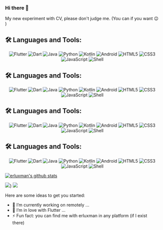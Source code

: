 ### Hi there 👋
My new experiment with CV, please don't judge me.  (You can if you want 😉 ) 

## 🛠️ Languages and Tools:

<p align="center">
  <img src="https://img.shields.io/badge/Flutter-02569B?style=for-the-badge&logo=flutter&logoColor=white" alt="Flutter">
  <img src="https://img.shields.io/badge/Dart-0175C2?style=for-the-badge&logo=dart&logoColor=white" alt="Dart">
  <img src="https://img.shields.io/badge/Java-ED8B00?style=for-the-badge&logo=java&logoColor=white" alt="Java">
  <img src="https://img.shields.io/badge/Python-3776AB?style=for-the-badge&logo=python&logoColor=white" alt="Python">
  <img src="https://img.shields.io/badge/Kotlin-0095D5?&style=for-the-badge&logo=kotlin&logoColor=white" alt="Kotlin">
  <img src="https://img.shields.io/badge/Android-3DDC84?style=for-the-badge&logo=android&logoColor=white" alt="Android">
  <img src="https://img.shields.io/badge/HTML5-E34F26?style=for-the-badge&logo=html5&logoColor=white" alt="HTML5">
  <img src="https://img.shields.io/badge/CSS3-1572B6?style=for-the-badge&logo=css3&logoColor=white" alt="CSS3">
  <img src="https://img.shields.io/badge/JavaScript-F7DF1E?style=for-the-badge&logo=javascript&logoColor=black" alt="JavaScript">
  <img src="https://img.shields.io/badge/Shell-4EAA25?style=for-the-badge&logo=gnu-bash&logoColor=white" alt="Shell">
</p>

## 🛠️ Languages and Tools:

<p align="center">
  <img src="https://img.shields.io/badge/Flutter-%2302569B.svg?style=flat-square&logo=Flutter&logoColor=white" alt="Flutter">
  <img src="https://img.shields.io/badge/Dart-%230175C2.svg?style=flat-square&logo=dart&logoColor=white" alt="Dart">
  <img src="https://img.shields.io/badge/Java-%23ED8B00.svg?style=flat-square&logo=java&logoColor=white" alt="Java">
  <img src="https://img.shields.io/badge/Python-%233776AB.svg?style=flat-square&logo=python&logoColor=white" alt="Python">
  <img src="https://img.shields.io/badge/Kotlin-%230095D5.svg?style=flat-square&logo=kotlin&logoColor=white" alt="Kotlin">
  <img src="https://img.shields.io/badge/Android-%233DDC84.svg?style=flat-square&logo=android&logoColor=white" alt="Android">
  <img src="https://img.shields.io/badge/HTML5-%23E34F26.svg?style=flat-square&logo=html5&logoColor=white" alt="HTML5">
  <img src="https://img.shields.io/badge/CSS3-%231572B6.svg?style=flat-square&logo=css3&logoColor=white" alt="CSS3">
  <img src="https://img.shields.io/badge/JavaScript-%23F7DF1E.svg?style=flat-square&logo=javascript&logoColor=black" alt="JavaScript">
  <img src="https://img.shields.io/badge/Shell-%234EAA25.svg?style=flat-square&logo=gnu-bash&logoColor=white" alt="Shell">
</p>


## 🛠️ Languages and Tools:

<p align="center">
  <img src="https://img.shields.io/badge/Flutter-%2302C6D6.svg?style=flat-square&logo=Flutter&logoColor=white" alt="Flutter">
  <img src="https://img.shields.io/badge/Dart-%2333B3FF.svg?style=flat-square&logo=dart&logoColor=white" alt="Dart">
  <img src="https://img.shields.io/badge/Java-%23F89820.svg?style=flat-square&logo=java&logoColor=white" alt="Java">
  <img src="https://img.shields.io/badge/Python-%2361DAFB.svg?style=flat-square&logo=python&logoColor=white" alt="Python">
  <img src="https://img.shields.io/badge/Kotlin-%2366A1F3.svg?style=flat-square&logo=kotlin&logoColor=white" alt="Kotlin">
  <img src="https://img.shields.io/badge/Android-%2360EF5F.svg?style=flat-square&logo=android&logoColor=white" alt="Android">
  <img src="https://img.shields.io/badge/HTML5-%23F06529.svg?style=flat-square&logo=html5&logoColor=white" alt="HTML5">
  <img src="https://img.shields.io/badge/CSS3-%2329B6F6.svg?style=flat-square&logo=css3&logoColor=white" alt="CSS3">
  <img src="https://img.shields.io/badge/JavaScript-%23F0DB4F.svg?style=flat-square&logo=javascript&logoColor=black" alt="JavaScript">
  <img src="https://img.shields.io/badge/Shell-%2362FC64.svg?style=flat-square&logo=gnu-bash&logoColor=white" alt="Shell">
</p>


## 🛠️ Languages and Tools:

<p align="center">
  <img src="https://img.shields.io/badge/Flutter-%2302569B.svg?style=flat-square&logo=flutter&logoColor=white" alt="Flutter">
  <img src="https://img.shields.io/badge/Dart-%230175C2.svg?style=flat-square&logo=dart&logoColor=white" alt="Dart">
  <img src="https://img.shields.io/badge/Java-%23ED8B00.svg?style=flat-square&logo=java&logoColor=white" alt="Java">
  <img src="https://img.shields.io/badge/Python-%233776AB.svg?style=flat-square&logo=python&logoColor=white" alt="Python">
  <img src="https://img.shields.io/badge/Kotlin-%230095D5.svg?style=flat-square&logo=kotlin&logoColor=white" alt="Kotlin">
  <img src="https://img.shields.io/badge/Android-%233DDC84.svg?style=flat-square&logo=android&logoColor=white" alt="Android">
  <img src="https://img.shields.io/badge/HTML5-%23E34F26.svg?style=flat-square&logo=html5&logoColor=white" alt="HTML5">
  <img src="https://img.shields.io/badge/CSS3-%231572B6.svg?style=flat-square&logo=css3&logoColor=white" alt="CSS3">
  <img src="https://img.shields.io/badge/JavaScript-%23F7DF1E.svg?style=flat-square&logo=javascript&logoColor=black" alt="JavaScript">
  <img src="https://img.shields.io/badge/Shell-%234EAA25.svg?style=flat-square&logo=gnu-bash&logoColor=white" alt="Shell">
</p>








[![erluxman's github stats](https://github-readme-stats.vercel.app/api?username=erluxman&show_icons=true)](https://github.com/erluxman)


![](https://i.imgur.com/zxRAhBS.png))
![](https://i.imgur.com/M6QFFFL.png)

Here are some ideas to get you started:

- 🔭 I’m currently working on remotely ...
- 🌱 I’m in love with Flutter ...
- ⚡ Fun fact: you can find me with erluxman in any platform (if I exist there)
